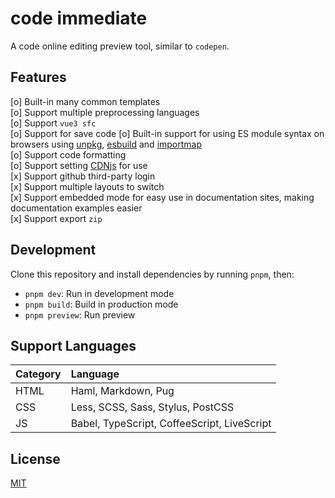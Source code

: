 # code immediate

A code online editing preview tool, similar to `codepen`.

## Features

[o] Built-in many common templates  
[o] Support multiple preprocessing languages  
[o] Support `vue3 sfc`  
[o] Support for save code
[o] Built-in support for using ES module syntax on browsers using [unpkg](https://unpkg.com/), [esbuild](https://esbuild.vercel.app) and [importmap](https://github.com/WICG/import-maps)  
[o] Support code formatting  
[o] Support setting [CDNjs](https://cdnjs.com/) for use  
[x] Support github third-party login  
[x] Support multiple layouts to switch  
[x] Support embedded mode for easy use in documentation sites, making documentation examples easier  
[x] Support export `zip`  

## Development

Clone this repository and install dependencies by running `pnpm`, then:

- `pnpm dev`: Run in development mode
- `pnpm build`: Build in production mode
- `pnpm preview`: Run preview

## Support Languages

Category | Language |
:--- | :--- |
HTML | Haml, Markdown, Pug |
CSS | Less, SCSS, Sass, Stylus, PostCSS |
JS | Babel, TypeScript, CoffeeScript, LiveScript |

## License

[MIT](https://opensource.org/licenses/MIT)
